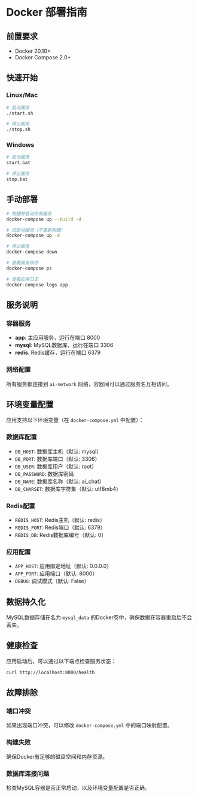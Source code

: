 # Docker 部署指南

## 前置要求

- Docker 20.10+
- Docker Compose 2.0+

## 快速开始

### Linux/Mac
```bash
# 启动服务
./start.sh

# 停止服务
./stop.sh
```

### Windows
```bash
# 启动服务
start.bat

# 停止服务
stop.bat
```

## 手动部署

```bash
# 构建并启动所有服务
docker-compose up --build -d

# 仅启动服务（不重新构建）
docker-compose up -d

# 停止服务
docker-compose down

# 查看服务状态
docker-compose ps

# 查看应用日志
docker-compose logs app
```

## 服务说明

### 容器服务
- **app**: 主应用服务，运行在端口 8000
- **mysql**: MySQL数据库，运行在端口 3306
- **redis**: Redis缓存，运行在端口 6379

### 网络配置
所有服务都连接到 `ai-network` 网络，容器间可以通过服务名互相访问。

## 环境变量配置

应用支持以下环境变量（在 `docker-compose.yml` 中配置）：

### 数据库配置
- `DB_HOST`: 数据库主机（默认: mysql）
- `DB_PORT`: 数据库端口（默认: 3306）
- `DB_USER`: 数据库用户（默认: root）
- `DB_PASSWORD`: 数据库密码
- `DB_NAME`: 数据库名称（默认: ai_chat）
- `DB_CHARSET`: 数据库字符集（默认: utf8mb4）

### Redis配置
- `REDIS_HOST`: Redis主机（默认: redis）
- `REDIS_PORT`: Redis端口（默认: 6379）
- `REDIS_DB`: Redis数据库编号（默认: 0）

### 应用配置
- `APP_HOST`: 应用绑定地址（默认: 0.0.0.0）
- `APP_PORT`: 应用端口（默认: 8000）
- `DEBUG`: 调试模式（默认: False）

## 数据持久化

MySQL数据存储在名为 `mysql_data` 的Docker卷中，确保数据在容器重启后不会丢失。

## 健康检查

应用启动后，可以通过以下端点检查服务状态：

```bash
curl http://localhost:8000/health
```

## 故障排除

### 端口冲突
如果出现端口冲突，可以修改 `docker-compose.yml` 中的端口映射配置。

### 构建失败
确保Docker有足够的磁盘空间和内存资源。

### 数据库连接问题
检查MySQL容器是否正常启动，以及环境变量配置是否正确。